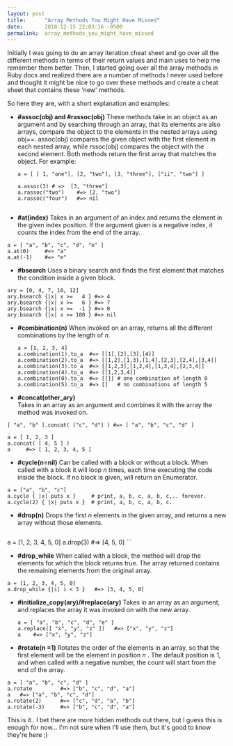 ```yaml
---
layout: post
title:      "Array Methods You Might Have Missed"
date:       2018-12-15 22:03:16 -0500
permalink:  array_methods_you_might_have_missed
---
```


Initially I was going to do an array iteration cheat sheet and go over all the different methods in terms of their return values and main uses to help me remember them better.
Then, I started going over all the array methods in Ruby docs and realized there are a number of methods I never used before and thought it might be nice to go over these methods and create a cheat sheet that contains these 'new' methods. 

So here they are, with a short explanation and examples: 

* **#assoc(obj) and #rassoc(obj)**
    These methods take in an object as an argument and by searching through an array, that its elements are also             arrays,  compare the object to the elements in the nested arrays using obj==. 
	assoc(obj) compares the given object with the first element in each nested array, while  rssoc(obj) compares the object with the second element. Both methods return the first array that matches the object. 
For example:
 
   ```
   a = [ [ 1, "one"], [2, "two"], [3, "three"], ["ii", "two"] ]
	
   a.assoc(3) # =>  [3, "three"]
   a.rassoc("two")    #=> [2, "two"]
   a.rassoc("four")   #=> nil
	 
   ```

*  **#at(index)**
   Takes in an argument of an index and returns the element in the given index position. 
	 If the argument given is a negative index, it counts the index from the end of the array.
   
  ```
  a = [ "a", "b", "c", "d", "e" ]
  a.at(0)     #=> "a"
  a.at(-1)    #=> "e"
  ```
	
*   **#bsearch** 
Uses a binary search and finds the first element that matches the condition inside a given block.

  ```
  ary = [0, 4, 7, 10, 12]
  ary.bsearch {|x| x >=   4 } #=> 4
  ary.bsearch {|x| x >=   6 } #=> 7
  ary.bsearch {|x| x >=  -1 } #=> 0
  ary.bsearch {|x| x >= 100 } #=> nil
  ```
   
* **#combination(n)**
  When invoked on an array, returns all the different combinations by the length of *n*. 
	
  ```
  a = [1, 2, 3, 4]
  a.combination(1).to_a  #=> [[1],[2],[3],[4]]
  a.combination(2).to_a  #=> [[1,2],[1,3],[1,4],[2,3],[2,4],[3,4]]
  a.combination(3).to_a  #=> [[1,2,3],[1,2,4],[1,3,4],[2,3,4]]
  a.combination(4).to_a  #=> [[1,2,3,4]]
  a.combination(0).to_a  #=> [[]] # one combination of length 0
  a.combination(5).to_a  #=> []   # no combinations of length 5
  ```
 
*  **#concat(other_ary)**  
   Takes in an array as an argument and combines it with the array the method was invoked on. 

  ```
  [ "a", "b" ].concat( ["c", "d"] ) #=> [ "a", "b", "c", "d" ]
 
  a = [ 1, 2, 3 ]
  a.concat( [ 4, 5 ] )
  a     #=> [ 1, 2, 3, 4, 5 ]
  ```
 
*  **#cycle(n=nil)**
   Can be called with a block or without a block. When called with a block it will loop *n* times, each time executing the code inside the block. If no block is given, will return an Enumerator.  
	 
  ```
  a = ["a", "b", "c"]
  a.cycle { |x| puts x }     # print, a, b, c, a, b, c,.. forever.
  a.cycle(2) { |x| puts x }  # print, a, b, c, a, b, c.
  ```
 
*  **#drop(n)**
   Drops the first *n* elements in the given array, and returns a new array without those elements. 
	 
	```
  a = [1, 2, 3, 4, 5, 0]
  a.drop(3)  #=> [4, 5, 0]
	```
* 	**#drop_while**
    When called with a block, the method will drop the elements for which the block returns true. The array returned contains the remaining elements from the original array. 
		
   ```
   a = [1, 2, 3, 4, 5, 0]
   a.drop_while {|i| i < 3 }   #=> [3, 4, 5, 0]
   ```

* **#initialize_copy(ary)/#replace(ary)**
  Takes in an array as an argument, and replaces the array it was invoked on with the new array.  
	
  ```
  a = [ "a", "b", "c", "d", "e" ]
  a.replace([ "x", "y", "z" ])   #=> ["x", "y", "z"]
  a    #=> ["x", "y", "z"]
  ```
		
* 	**#rotate(n =1)**
   Rotates the order of the elements in an array, so that the first element will be the element in position *n* .
	 The default position is 1, and when called with a negative number, the count will start from the end of the array. 
	 
 ```
 a = [ "a", "b", "c", "d" ]
 a.rotate         #=> ["b", "c", "d", "a"]
 a   #=> ["a", "b", "c", "d"]
 a.rotate(2)      #=> ["c", "d", "a", "b"]
 a.rotate(-3)     #=> ["b", "c", "d", "a"] 
 ```
 
This is it.. I bet there are more hidden methods out there, but I guess this is enough for now... 
I'm not sure when I'll use them, but it's good to know they're here ;)
	
